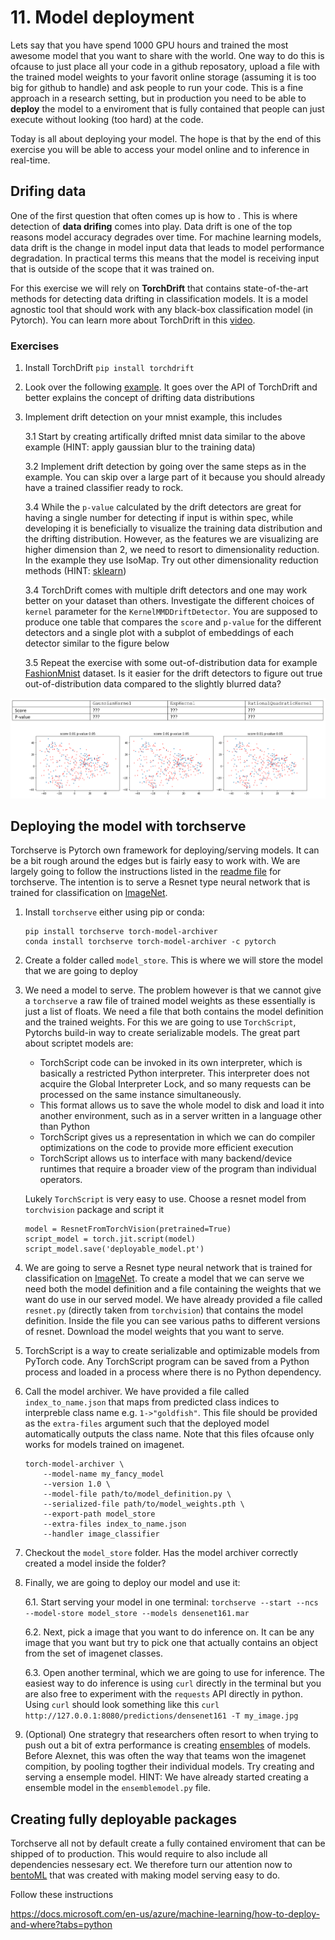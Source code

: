 # 11. Model deployment

Lets say that you have spend 1000 GPU hours and trained the most awesome model that you want to share with the
world. One way to do this is ofcause to just place all your code in a github reposatory, upload a file with
the trained model weights to your favorit online storage (assuming it is too big for github to handle) and
ask people to run your code. This is a fine approach in a research setting, but in production you need to be
able to **deploy** the model to a enviroment that is fully contained that people can just execute without
looking (too hard) at the code. 

Today is all about deploying your model. The hope is that by the end of this exercise you will be able to
access your model online and to inference in real-time.

## Drifing data

One of the first question that often comes up is how to . This is where detection of **data drifing** comes 
into play. Data drift is one of the top reasons model accuracy degrades over time. For machine learning models,
data drift is the change in model input data that leads to model performance degradation. In practical terms
this means that the model is receiving input that is outside of the scope that it was trained on. 

For this exercise we will rely on **TorchDrift** that contains state-of-the-art methods for detecting data
drifting in classification models. It is a model agnostic tool that should work with any black-box classification
model (in Pytorch). You can learn more about TorchDrift in this [video](https://www.youtube.com/watch?v=rV5BhoKILoE&t=1s).

### Exercises

1. Install TorchDrift `pip install torchdrift`

2. Look over the following [example](https://torchdrift.org/notebooks/drift_detection_on_images.html). It goes
   over the API of TorchDrift and better explains the concept of drifting data distributions
   
3. Implement drift detection on your mnist example, this includes

    3.1 Start by creating artifically drifted mnist data similar to the above example (HINT: apply gaussian
        blur to the training data)
        
    3.2 Implement drift detection by going over the same steps as in the example. You can skip over a large
        part of it because you should already have a trained classifier ready to rock.
    
    3.4 While the `p-value` calculated by the drift detectors are great for having a single number for detecting
        if input is within spec, while developing it is beneficially to visualize the training data distribution
        and the drifting distribution. However, as the features we are visualizing are higher dimension than
        2, we need to resort to dimensionality reduction. In the example they use IsoMap. Try out other
        dimensionality reduction methods (HINT: [sklearn](https://scikit-learn.org/stable/modules/manifold.html))
    
    3.4 TorchDrift comes with multiple drift detectors and one may work better on your dataset than others. 
        Investigate the different choices of `kernel` parameter for the `KernelMMDDriftDetector`. You are
        supposed to produce one table that compares the `score` and `p-value` for the different detectors and a single
        plot with a subplot of embeddings of each detector similar to the figure below
    
    3.5 Repeat the exercise with some out-of-distribution data for example 
        [FashionMnist](https://github.com/zalandoresearch/fashion-mnist) dataset. Is it easier for the
        drift detectors to figure out true out-of-distribution data compared to the slightly blurred data?

![exercise](../figures/drifting_ex.PNG)

## Deploying the model with torchserve

Torchserve is Pytorch own framework for deploying/serving models. It can be a bit rough around the edges but
is fairly easy to work with. We are largely going to follow the instructions listed in the 
[readme file](https://github.com/pytorch/serve/blob/master/README.md#serve-a-model) for torchserve. The intention
is to serve a Resnet type neural network that is trained for classification on [ImageNet](https://www.image-net.org/).

1. Install `torchserve` either using pip or conda:
   ```
   pip install torchserve torch-model-archiver
   conda install torchserve torch-model-archiver -c pytorch
   ```
   
2. Create a folder called `model_store`. This is where we will store the model that we are going to deploy

2. We need a model to serve. The problem however is that we cannot give a `torchserve` a raw file of trained
   model weights as these essentially is just a list of floats. We need a file that both contains the model
   definition and the trained weights. For this we are going to use `TorchScript`, Pytorchs build-in way
   to create serializable models. The great part about scriptet models are:
   
   * TorchScript code can be invoked in its own interpreter, which is basically a restricted Python interpreter. 
     This interpreter does not acquire the Global Interpreter Lock, and so many requests can be processed on the 
     same instance simultaneously.
   * This format allows us to save the whole model to disk and load it into another environment, such as in a 
     server written in a language other than Python
   * TorchScript gives us a representation in which we can do compiler optimizations on the code to provide 
     more efficient execution
   * TorchScript allows us to interface with many backend/device runtimes that require a broader view of the 
     program than individual operators.

   Lukely `TorchScript` is very easy to use. Choose a resnet model from `torchvision` package and script it
   
   ```
   model = ResnetFromTorchVision(pretrained=True)
   script_model = torch.jit.script(model)
   script_model.save('deployable_model.pt')
   ```

3. We are going to serve a Resnet type neural network that is trained for classification on [ImageNet](https://www.image-net.org/).
   To create a model that we can serve we need both the model definition and a file containing the weights
   that we want do use in our served model. We have already provided a file called `resnet.py` (directly
   taken from `torchvision`) that contains the model definition. Inside the file you can see various paths
   to different versions of resnet. Download the model weights that you want to serve.

4. TorchScript is a way to create serializable and optimizable models from PyTorch code. Any TorchScript program 
   can be saved from a Python process and loaded in a process where there is no Python dependency.


4. Call the model archiver. We have provided a file called `index_to_name.json` that maps from predicted class
   indices to interpreble class name e.g. `1->"goldfish"`. This file should be provided as the `extra-files` 
   argument such that the deployed model automatically outputs the class name. Note that this files ofcause
   only works for models trained on imagenet.
   ```
   torch-model-archiver \
       --model-name my_fancy_model 
       --version 1.0 \
       --model-file path/to/model_definition.py \ 
       --serialized-file path/to/model_weights.pth \
       --export-path model_store 
       --extra-files index_to_name.json 
       --handler image_classifier
   ```

5. Checkout the `model_store` folder. Has the model archiver correctly created a model inside the folder?

6. Finally, we are going to deploy our model and use it:

   6.1. Start serving your model in one terminal:
        ```
        torchserve --start --ncs --model-store model_store --models densenet161.mar
        ```
       
   6.2. Next, pick a image that you want to do inference on. It can be any image that you want but try to pick
        one that actually contains an object from the set of imagenet classes.
       
   6.3. Open another terminal, which we are going to use for inference. The easiest way to do inference is using
        `curl` directly in the terminal but you are also free to experiment with the `requests` API directly in
        python. Using `curl` should look something like this
        ```
        curl http://127.0.0.1:8080/predictions/densenet161 -T my_image.jpg
        ```

7. (Optional) One strategry that researchers often resort to when trying to push out a bit of extra performance
   is creating [ensembles](https://en.wikipedia.org/wiki/Ensemble_learning) of models. Before Alexnet, this was often the
   way that teams won the imagenet compition, by pooling togther their individual models. Try creating and serving
   a ensemple model. HINT: We have already started creating a ensemble model in the `ensemblemodel.py` file.



## Creating fully deployable packages

Torchserve all not by default create a fully contained enviroment that can be shipped of to production. This
would require to also include all dependencies nessesary ect. We therefore turn our attention now to
[bentoML](https://github.com/bentoml/BentoML) that was created with making model serving easy to do. 

Follow these instructions

https://docs.microsoft.com/en-us/azure/machine-learning/how-to-deploy-and-where?tabs=python






